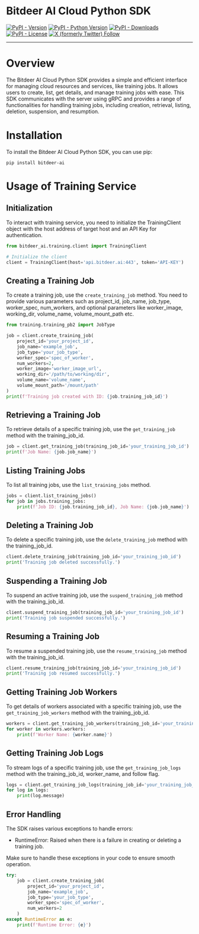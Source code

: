 # Bitdeer AI Cloud Python SDK

[![PyPI - Version](https://img.shields.io/pypi/v/btdr_ai_sdk)](https://pypi.org/project/btdr_ai_sdk)
[![PyPI - Python Version](https://img.shields.io/pypi/pyversions/btdr_ai_sdk)](https://pypi.org/project/btdr_ai_sdk)
[![PyPI - Downloads](https://img.shields.io/pypi/dm/btdr_ai_sdk)](https://pypi.org/project/btdr_ai_sdk)
[![PyPI - License](https://img.shields.io/pypi/l/btdr_ai_sdk)](https://pypi.org/project/btdr_ai_sdk)
[![X (formerly Twitter) Follow](https://img.shields.io/twitter/follow/Bitdeer_AI)](https://x.com/Bitdeer_AI)

-----

# Overview
The Bitdeer AI Cloud Python SDK provides a simple and efficient interface for managing cloud resources and services, like training jobs. It allows users to create, list, get details, and manage training jobs with ease. This SDK communicates with the server using gRPC and provides a range of functionalities for handling training jobs, including creation, retrieval, listing, deletion, suspension, and resumption.

# Installation
To install the Bitdeer AI Cloud Python SDK, you can use pip:

```
pip install bitdeer-ai
```

# Usage of Training Service
## Initialization
To interact with training service, you need to initialize the TrainingClient object with the host address of target host and an API Key for authentication.

```python
from bitdeer_ai.training.client import TrainingClient

# Initialize the client
client = TrainingClient(host='api.bitdeer.ai:443', token='API-KEY')
```

## Creating a Training Job
To create a training job, use the `create_training_job` method. You need to provide various parameters such as project_id, job_name, job_type, worker_spec, num_workers, and optional parameters like worker_image, working_dir, volume_name, volume_mount_path etc.

```python
from training.training_pb2 import JobType

job = client.create_training_job(
    project_id='your_project_id',
    job_name='example_job',
    job_type='your_job_type',
    worker_spec='spec_of_worker',
    num_workers=2,
    worker_image='worker_image_url',
    working_dir='/path/to/working/dir',
    volume_name='volume_name',
    volume_mount_path='/mount/path'
)
print(f'Training job created with ID: {job.training_job_id}')
```

## Retrieving a Training Job
To retrieve details of a specific training job, use the `get_training_job` method with the training_job_id.

```python
job = client.get_training_job(training_job_id='your_training_job_id')
print(f'Job Name: {job.job_name}')
```

## Listing Training Jobs
To list all training jobs, use the `list_training_jobs` method.

```python
jobs = client.list_training_jobs()
for job in jobs.training_jobs:
    print(f'Job ID: {job.training_job_id}, Job Name: {job.job_name}')
```

## Deleting a Training Job
To delete a specific training job, use the `delete_training_job` method with the training_job_id.

```python
client.delete_training_job(training_job_id='your_training_job_id')
print('Training job deleted successfully.')
```

## Suspending a Training Job
To suspend an active training job, use the `suspend_training_job` method with the training_job_id.

```python
client.suspend_training_job(training_job_id='your_training_job_id')
print('Training job suspended successfully.')
```

## Resuming a Training Job
To resume a suspended training job, use the `resume_training_job` method with the training_job_id.

```python
client.resume_training_job(training_job_id='your_training_job_id')
print('Training job resumed successfully.')
```

## Getting Training Job Workers
To get details of workers associated with a specific training job, use the `get_training_job_workers` method with the training_job_id.

```python
workers = client.get_training_job_workers(training_job_id='your_training_job_id')
for worker in workers.workers:
    print(f'Worker Name: {worker.name}')
```

## Getting Training Job Logs
To stream logs of a specific training job, use the `get_training_job_logs` method with the training_job_id, worker_name, and follow flag.

```python
logs = client.get_training_job_logs(training_job_id='your_training_job_id', worker_name='worker_name', follow=True)
for log in logs:
    print(log.message)
```

## Error Handling
The SDK raises various exceptions to handle errors:

- RuntimeError: Raised when there is a failure in creating or deleting a training job.

Make sure to handle these exceptions in your code to ensure smooth operation.

```python
try:
    job = client.create_training_job(
        project_id='your_project_id',
        job_name='example_job',
        job_type='your_job_type',
        worker_spec='spec_of_worker',
        num_workers=2
    )
except RuntimeError as e:
    print(f'Runtime Error: {e}')
```